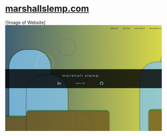 # [marshallslemp.com](http://www.marshallslemp.com)

![Image of Website]
<img src="./src/images/screenshot.png" alt="screenshot of marshallslemp.com">